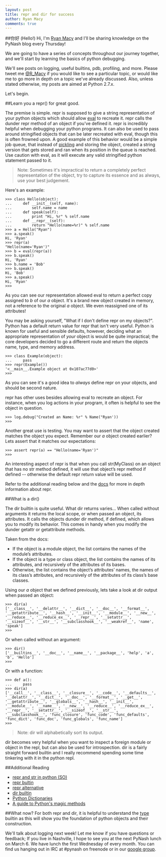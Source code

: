 ```yaml
---
layout: post
title: repr and dir for success
author: Ryan Macy
comments: true
---
```


##你好 (Hello!)
Hi, I'm [Ryan Macy](http://hackery.io) and I'll be sharing knowledge on the PyNash blog every Thursday!

We are going to have a series of concepts throughout our journey together, and we'll start by learning the basics of python debugging.

We'll see posts on logging, useful builtins, pdb, profiling, and more. Please tweet me [@R_Macy](https://twitter.com/R_Macy) if you would like to see a particular topic, or would like me to go more in depth on a topic we've already discussed. Also, unless stated otherwise, my posts are aimed at Python 2.7.x.

Let's begin.

##Learn you a repr() for great good.

The premise is simple. repr is supposed to give a string representation of your python objects which should allow [eval](http://docs.python.org/2/library/functions.html#eval) to recreate it. repr calls the dunder repr method of an object if you've defined it. repr is incredibly helpful when debugging your python programs. It can also be used to pass around stringified objects that can be later recreated with eval, though this is often frowned upon. A good example of this behavior would be a simple job queue, that instead of [pickling](http://docs.python.org/2/library/pickle.html) and storing the object, created a string version that gets stored and ran when its position in the queue is reached. Use caution with eval, as it will execute any valid stringified python statement passed to it.


>Note: Sometimes it's impractical to return a completely perfect representation of the object, try to capture its essence and as always, use your best judgement.


Here's an example:

 	>>> class Hello(object):
	... 	def __init__(self, name):
	... 		self.name = name
	... 	def speak(self):
	... 		print "Hi, %r" % self.name
	... 	def __repr__(self):
	... 		return "Hello(name=%r)" % self.name
	>>> a = Hello("Ryan")
	>>> a.speak()
	Hi, 'Ryan'
	>>> repr(a)
	"Hello(name='Ryan')"
	>>> b = eval(repr(a))
	>>> b.speak()
	Hi, 'Ryan'
	>>> b.name = 'Bob'
	>>> b.speak()
	Hi, 'Bob'
	>>> a.speak()
	Hi, 'Ryan'
	>>>

As you can see our representation allowed eval to return a perfect copy assigned to _b_ of our _a_ object. It's a brand new object created in memory, not a reference to the original _a_ object. We even reassigned one of its attributes!

You may be asking yourself, "What if I don't define repr on my objects?". Python has a default return value for repr that isn't very useful. Python is known for useful and sensible defaults, however, deciding what an appropriate representation of _your_ object is would be quite impractical; the core developers decided to go a different route and return the objects name, type, and memory address.

	>>> class Example(object):
	... 	pass
	>>> repr(Example())
	'<__main__.Example object at 0x107ac77d0>'
	>>>

As you can see it's a good idea to _always_ define repr on your objects, and should be second nature.

repr has other uses besides allowing eval to recreate an object. For instance, when you log actions in your program, it often is helpful to see the object in question.

	>>> log.debug("Created an Name: %r" % Name("Ryan'))
	>>>

Another great use is testing. You may want to assert that the object created matches the object you expect. Remember our _a_ object created earlier? Lets assert that it matches our expectations:

	>>> assert repr(a) == "Hello(name='Ryan')"
	>>>

An interesting aspect of repr is that when you call str(MyClass) on an object that has no str method defined, it will use that object’s repr method if defined -- otherwise the default repr return value will be used.

Refer to the additional reading below and the [docs](http://docs.python.org/2.7) for more in depth information about repr.

##What is a dir()

The dir builtin is quite useful. What dir returns varies… When called without arguments it returns the local scope, or when passed an object, its attributes. It calls the objects dunder dir method, if defined, which allows you to modify its behavior. This comes in handy when you modify the dunder getattr or getattribute methods.

Taken from the docs:

- If the object is a module object, the list contains the names of the module’s attributes.
- If the object is a type or class object, the list contains the names of its attributes, and recursively of the attributes of its bases.
- Otherwise, the list contains the object’s attributes’ names, the names of its class’s attributes, and recursively of the attributes of its class’s base classes.

Using our _a_ object that we defined previously, lets take a look at dir output when passed an object:

	>>> dir(a)
	['__class__', '__delattr__', '__dict__', '__doc__', '__format__', '__getattribute__', '__hash__', '__init__', '__module__', '__new__', '__reduce__', '__reduce_ex__', '__repr__', '__setattr__', '__sizeof__', '__str__', '__subclasshook__', '__weakref__', 'name', 'speak']
	>>>

Or when called without an argument:

	>>> dir()
	['__builtins__', '__doc__', '__name__', '__package__', 'help', 'a', 'b', 'Hello']
	>>>

Or with a function:

	>>> def a():
	... 	pass
	>>> dir(a)
	['__call__', '__class__', '__closure__', '__code__', '__defaults__', '__delattr__', '__dict__', '__doc__', '__format__', '__get__', '__getattribute__', '__globals__', '__hash__', '__init__', '__module__', '__name__', '__new__', '__reduce__', '__reduce_ex__', '__repr__', '__setattr__', '__sizeof__', '__str__', '__subclasshook__', 'func_closure', 'func_code', 'func_defaults', 'func_dict', 'func_doc', 'func_globals', 'func_name']
	>>>


> Note: dir will alphabetically sort its output.


dir becomes very helpful when you want to inspect a foreign module or object in the repl, but can also be used for introspection. dir is a fairly straight forward builtin and I really recommend spending some time tinkering with it in the python repl.

##Additional Reading
- [repr and str in python (SO)](http://stackoverflow.com/questions/1436703/difference-between-str-and-repr-in-python)
- [repr bultin](http://docs.python.org/2/library/functions.html#repr)
- [repr alternative](http://docs.python.org/2.7/library/repr.html)
- [dir builtin](http://docs.python.org/2/library/functions.html#dir)
- [Python Dictionaries](http://docs.python.org/2/tutorial/datastructures.html#dictionaries)
- [A guide to Python's magic methods](http://www.rafekettler.com/magicmethods.html)

##What now?
For both repr and dir, it is helpful to understand the [type](http://docs.python.org/2/library/functions.html#type) builtin as this will show you the foundation of python objects and their construction.

We'll talk about logging next week! Let me know if you have questions or feedback; If you live in Nashville, I hope to see you at the next PyNash lunch on March 6. We have lunch the first Wednesday of every month. You can find us hanging out in IRC at #pynash on freenode or in our [google group](groups.google.com/group/pynash).





